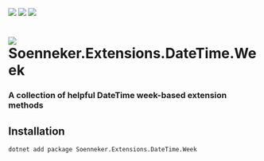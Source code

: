 [![](https://img.shields.io/nuget/v/soenneker.extensions.datetime.week.svg?style=for-the-badge)](https://www.nuget.org/packages/soenneker.extensions.datetime.week/)
[![](https://img.shields.io/github/actions/workflow/status/soenneker/soenneker.extensions.datetime.week/publish-package.yml?style=for-the-badge)](https://github.com/soenneker/soenneker.extensions.datetime.week/actions/workflows/publish-package.yml)
[![](https://img.shields.io/nuget/dt/soenneker.extensions.datetime.week.svg?style=for-the-badge)](https://www.nuget.org/packages/soenneker.extensions.datetime.week/)

# ![](https://user-images.githubusercontent.com/4441470/224455560-91ed3ee7-f510-4041-a8d2-3fc093025112.png) Soenneker.Extensions.DateTime.Week
### A collection of helpful DateTime week-based extension methods

## Installation

```
dotnet add package Soenneker.Extensions.DateTime.Week
```
